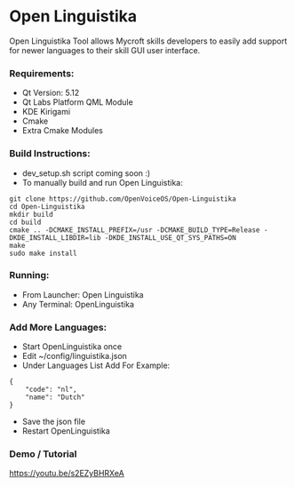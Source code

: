 # Open Linguistika

Open Linguistika Tool allows Mycroft skills developers to easily add support for newer languages to their skill GUI user interface.

### Requirements:
 - Qt Version: 5.12
 - Qt Labs Platform QML Module
 - KDE Kirigami
 - Cmake
 - Extra Cmake Modules

### Build Instructions:
- dev_setup.sh script coming soon :)
- To manually build and run Open Linguistika:

```
git clone https://github.com/OpenVoiceOS/Open-Linguistika
cd Open-Linguistika
mkdir build
cd build
cmake .. -DCMAKE_INSTALL_PREFIX=/usr -DCMAKE_BUILD_TYPE=Release -DKDE_INSTALL_LIBDIR=lib -DKDE_INSTALL_USE_QT_SYS_PATHS=ON
make
sudo make install
```

### Running:
- From Launcher: Open Linguistika
- Any Terminal: OpenLinguistika

### Add More Languages:
- Start OpenLinguistika once
- Edit ~/config/linguistika.json
- Under Languages List Add For Example:

```
{
    "code": "nl",
    "name": "Dutch"
}
```

- Save the json file
- Restart OpenLinguistika

### Demo / Tutorial

https://youtu.be/s2EZyBHRXeA
